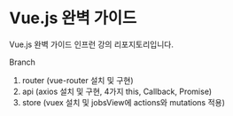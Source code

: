 # Vue.js 완벽 가이드

Vue.js 완벽 가이드 인프런 강의 리포지토리입니다.

Branch
1. router (vue-router 설치 및 구현)
2. api (axios 설치 및 구현, 4가지 this, Callback, Promise)
3. store (vuex 설치 및 jobsView에 actions와 mutations 적용)
